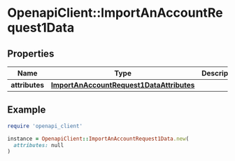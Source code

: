 # OpenapiClient::ImportAnAccountRequest1Data

## Properties

| Name | Type | Description | Notes |
| ---- | ---- | ----------- | ----- |
| **attributes** | [**ImportAnAccountRequest1DataAttributes**](ImportAnAccountRequest1DataAttributes.md) |  |  |

## Example

```ruby
require 'openapi_client'

instance = OpenapiClient::ImportAnAccountRequest1Data.new(
  attributes: null
)
```

